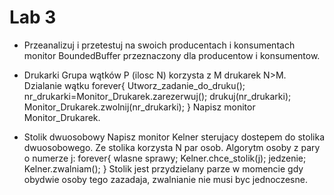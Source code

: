# Lab 3

- Przeanalizuj i przetestuj na swoich producentach i konsumentach monitor BoundedBuffer przeznaczony dla producentow i konsumentow.

- Drukarki
Grupa wątków P (ilosc N) korzysta z M drukarek N>M. Dzialanie wątku
  forever{
    Utworz_zadanie_do_druku();
    nr_drukarki=Monitor_Drukarek.zarezerwuj();
    drukuj(nr_drukarki);
    Monitor_Drukarek.zwolnij(nr_drukarki);
  }
Napisz monitor Monitor_Drukarek.

- Stolik dwuosobowy
Napisz monitor Kelner sterujacy dostepem do stolika dwuosobowego. Ze stolika korzysta N par osob. Algorytm osoby z pary o numerze j:
  forever{
    wlasne sprawy;
    Kelner.chce_stolik(j);
    jedzenie;
    Kelner.zwalniam();
  }
Stolik jest przydzielany parze w momencie gdy obydwie osoby tego zazadaja, zwalnianie nie musi byc jednoczesne.
